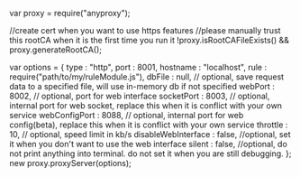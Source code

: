var proxy = require("anyproxy");

//create cert when you want to use https features
//please manually trust this rootCA when it is the first time you run it
!proxy.isRootCAFileExists() && proxy.generateRootCA();

var options = {
    type          : "http",
    port          : 8001,
    hostname      : "localhost",
    rule          : require("path/to/my/ruleModule.js"),
    dbFile        : null,  // optional, save request data to a specified file, will use in-memory db if not specified
    webPort       : 8002,  // optional, port for web interface
    socketPort    : 8003,  // optional, internal port for web socket, replace this when it is conflict with your own service
    webConfigPort : 8088,  // optional, internal port for web config(beta), replace this when it is conflict with your own service
    throttle      : 10,    // optional, speed limit in kb/s
    disableWebInterface : false, //optional, set it when you don't want to use the web interface
    silent        : false, //optional, do not print anything into terminal. do not set it when you are still debugging.
};
new proxy.proxyServer(options);
